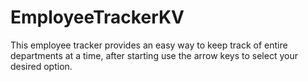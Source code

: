 # EmployeeTrackerKV
This employee tracker provides an easy way to keep track of entire departments at a time, after starting use the arrow keys to select your desired option.
